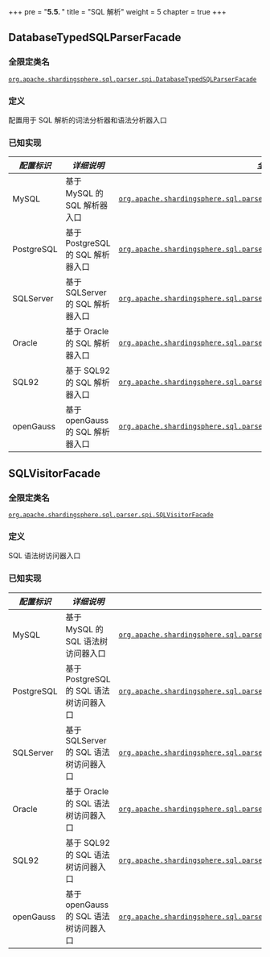 +++
pre = "<b>5.5. </b>"
title = "SQL 解析"
weight = 5
chapter = true
+++

## DatabaseTypedSQLParserFacade

### 全限定类名

[`org.apache.shardingsphere.sql.parser.spi.DatabaseTypedSQLParserFacade`](https://github.com/apache/shardingsphere/blob/master/shardingsphere-sql-parser/shardingsphere-sql-parser-spi/src/main/java/org/apache/shardingsphere/sql/parser/spi/DatabaseTypedSQLParserFacade.java)

### 定义

配置用于 SQL 解析的词法分析器和语法分析器入口

### 已知实现

| *配置标识*              | *详细说明*                | *全限定类名*                                               |
| ---------------------- | ------------------------ | ---------------------------------------------------------- |
| MySQL                  | 基于 MySQL 的 SQL 解析器入口     | [`org.apache.shardingsphere.sql.parser.mysql.parser.MySQLParserFacade`](https://github.com/apache/shardingsphere/blob/master/shardingsphere-sql-parser/shardingsphere-sql-parser-dialect/shardingsphere-sql-parser-mysql/src/main/java/org/apache/shardingsphere/sql/parser/mysql/parser/MySQLParserFacade.java) |
| PostgreSQL             | 基于 PostgreSQL 的 SQL 解析器入口 | [`org.apache.shardingsphere.sql.parser.postgresql.parser.PostgreSQLParserFacade`](https://github.com/apache/shardingsphere/blob/master/shardingsphere-sql-parser/shardingsphere-sql-parser-dialect/shardingsphere-sql-parser-postgresql/src/main/java/org/apache/shardingsphere/sql/parser/postgresql/parser/PostgreSQLParserFacade.java) |
| SQLServer              | 基于 SQLServer 的 SQL 解析器入口  | [`org.apache.shardingsphere.sql.parser.sqlserver.parser.SQLServerParserFacade`](https://github.com/apache/shardingsphere/blob/master/shardingsphere-sql-parser/shardingsphere-sql-parser-dialect/shardingsphere-sql-parser-sqlserver/src/main/java/org/apache/shardingsphere/sql/parser/sqlserver/parser/SQLServerParserFacade.java) |
| Oracle                 | 基于 Oracle 的 SQL 解析器入口     | [`org.apache.shardingsphere.sql.parser.oracle.parser.OracleParserFacade`](https://github.com/apache/shardingsphere/blob/master/shardingsphere-sql-parser/shardingsphere-sql-parser-dialect/shardingsphere-sql-parser-oracle/src/main/java/org/apache/shardingsphere/sql/parser/oracle/parser/OracleParserFacade.java) |
| SQL92                  | 基于 SQL92 的 SQL 解析器入口      | [`org.apache.shardingsphere.sql.parser.sql92.parser.SQL92ParserFacade`](https://github.com/apache/shardingsphere/blob/master/shardingsphere-sql-parser/shardingsphere-sql-parser-dialect/shardingsphere-sql-parser-sql92/src/main/java/org/apache/shardingsphere/sql/parser/sql92/parser/SQL92ParserFacade.java) |
| openGauss              | 基于 openGauss 的 SQL 解析器入口  | [`org.apache.shardingsphere.sql.parser.opengauss.parser.OpenGaussParserFacade`](https://github.com/apache/shardingsphere/blob/master/shardingsphere-sql-parser/shardingsphere-sql-parser-dialect/shardingsphere-sql-parser-opengauss/src/main/java/org/apache/shardingsphere/sql/parser/opengauss/parser/OpenGaussParserFacade.java) |

## SQLVisitorFacade

### 全限定类名

[`org.apache.shardingsphere.sql.parser.spi.SQLVisitorFacade`](https://github.com/apache/shardingsphere/blob/master/shardingsphere-sql-parser/shardingsphere-sql-parser-spi/src/main/java/org/apache/shardingsphere/sql/parser/spi/SQLVisitorFacade.java)

### 定义

SQL 语法树访问器入口

### 已知实现

| *配置标识*              | *详细说明*                | *全限定类名*                                               |
| ---------------------- | ------------------------ | ---------------------------------------------------------- |
| MySQL                  | 基于 MySQL 的 SQL 语法树访问器入口     | [`org.apache.shardingsphere.sql.parser.mysql.visitor.statement.facade.MySQLStatementSQLVisitorFacade`](https://github.com/apache/shardingsphere/blob/master/shardingsphere-sql-parser/shardingsphere-sql-parser-dialect/shardingsphere-sql-parser-mysql/src/main/java/org/apache/shardingsphere/sql/parser/mysql/visitor/statement/facade/MySQLStatementSQLVisitorFacade.java) |
| PostgreSQL             | 基于 PostgreSQL 的 SQL 语法树访问器入口 | [`org.apache.shardingsphere.sql.parser.postgresql.visitor.statement.facade.PostgreSQLStatementSQLVisitorFacade`](https://github.com/apache/shardingsphere/blob/master/shardingsphere-sql-parser/shardingsphere-sql-parser-dialect/shardingsphere-sql-parser-postgresql/src/main/java/org/apache/shardingsphere/sql/parser/postgresql/visitor/statement/facade/PostgreSQLStatementSQLVisitorFacade.java) |
| SQLServer              | 基于 SQLServer 的 SQL 语法树访问器入口  | [`org.apache.shardingsphere.sql.parser.sqlserver.visitor.statement.facade.SQLServerStatementSQLVisitorFacade`](https://github.com/apache/shardingsphere/blob/master/shardingsphere-sql-parser/shardingsphere-sql-parser-dialect/shardingsphere-sql-parser-sqlserver/src/main/java/org/apache/shardingsphere/sql/parser/sqlserver/visitor/statement/facade/SQLServerStatementSQLVisitorFacade.java) |
| Oracle                 | 基于 Oracle 的 SQL 语法树访问器入口     | [`org.apache.shardingsphere.sql.parser.oracle.visitor.statement.facade.OracleStatementSQLVisitorFacade`](https://github.com/apache/shardingsphere/blob/master/shardingsphere-sql-parser/shardingsphere-sql-parser-dialect/shardingsphere-sql-parser-oracle/src/main/java/org/apache/shardingsphere/sql/parser/oracle/visitor/statement/facade/OracleStatementSQLVisitorFacade.java) |
| SQL92                  | 基于 SQL92 的 SQL 语法树访问器入口      | [`org.apache.shardingsphere.sql.parser.sql92.visitor.statement.facade.SQL92StatementSQLVisitorFacade`](https://github.com/apache/shardingsphere/blob/master/shardingsphere-sql-parser/shardingsphere-sql-parser-dialect/shardingsphere-sql-parser-sql92/src/main/java/org/apache/shardingsphere/sql/parser/sql92/visitor/statement/facade/SQL92StatementSQLVisitorFacade.java) |
| openGauss              | 基于 openGauss 的 SQL 语法树访问器入口  | [`org.apache.shardingsphere.sql.parser.opengauss.visitor.statement.facade.OpenGaussStatementSQLVisitorFacade`](https://github.com/apache/shardingsphere/blob/master/shardingsphere-sql-parser/shardingsphere-sql-parser-dialect/shardingsphere-sql-parser-opengauss/src/main/java/org/apache/shardingsphere/sql/parser/opengauss/visitor/statement/facade/OpenGaussStatementSQLVisitorFacade.java) |
